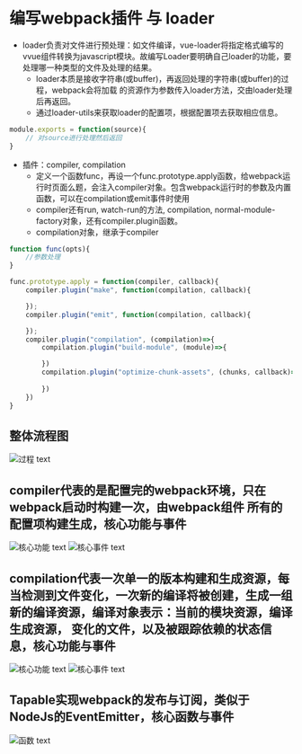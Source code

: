 # 编写webpack插件 与 loader

- loader负责对文件进行预处理：如文件编译，vue-loader将指定格式编写的vvue组件转换为javascript模块。故编写Loader要明确自己loader的功能，要处理哪一种类型的文件及处理的结果。
    - loader本质是接收字符串(或buffer)，再返回处理的字符串(或buffer)的过程，webpack会将加载 的资源作为参数传入loader方法，交由loader处理后再返回。
    - 通过loader-utils来获取loader的配置项，根据配置项去获取相应信息。


```js
module.exports = function(source){
    // 对source进行处理然后返回
}
```

- 插件：compiler, compilation
    - 定义一个函数func，再设一个func.prototype.apply函数，给webpack运行时页面么题，会注入compiler对象。包含webpack运行时的参数及内置函数，可以在compilation或emit事件时使用
    - compiler还有run, watch-run的方法, compilation, normal-module-factory对象，还有compiler.plugin函数。
    - compilation对象，继承于compiler


```js
function func(opts){
    //参数处理
}

func.prototype.apply = function(compiler, callback){
    compiler.plugin("make", function(compilation, callback){

    });
    compiler.plugin("emit", function(compilation, callback){

    });
    compiler.plugin("compilation", (compilation)=>{
        compilation.plugin("build-module", (module)=>{

        })
        compilation.plugin("optimize-chunk-assets", (chunks, callback)=>{
            
        })
    })
}
```

## 整体流程图
![过程 text](./webpack整体流程.png "title")

## compiler代表的是配置完的webpack环境，只在webpack启动时构建一次，由webpack组件 所有的配置项构建生成，核心功能与事件
![核心功能 text](./Compiler核心-1.png "title")
![核心事件 text](./webpack关键事件-1.png "title")

## compilation代表一次单一的版本构建和生成资源，每当检测到文件变化，一次新的编译将被创建，生成一组新的编译资源，编译对象表示：当前的模块资源，编译生成资源， 变化的文件，以及被跟踪依赖的状态信息，核心功能与事件
![核心功能 text](./Compilation核心.png "title")
![核心事件 text](./Compilation事件.png "title")


## Tapable实现webpack的发布与订阅，类似于NodeJs的EventEmitter，核心函数与事件
![函数 text](./Tapable.png "title")